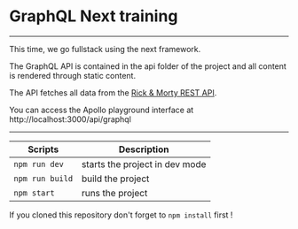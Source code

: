 # GraphQL Next training

---

This time, we go fullstack using the next framework.

The GraphQL API is contained in the api folder of the project and all content is rendered through static content.

The API fetches all data from the [Rick & Morty REST API](https://rickandmortyapi.com/).

You can access the Apollo playground interface at http://localhost:3000/api/graphql

---

| Scripts         | Description                    |
| --------------- | ------------------------------ |
| `npm run dev`   | starts the project in dev mode |
| `npm run build` | build the project              |
| `npm start`     | runs the project               |

If you cloned this repository don't forget to `npm install` first !
